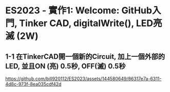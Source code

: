 # ES2023 - 實作1: Welcome: GitHub入門, Tinker CAD, digitalWrite(), LED亮滅 (2W) 

##  1-1 在TinkerCAD開一個新的Circuit, 加上一個外部的LED, 並且ON (亮) 0.5秒, OFF(滅) 0.5秒

https://github.com/bill920112/ES2023/assets/144580649/86317e7a-6311-4d8c-973f-8ea035cdf42d
